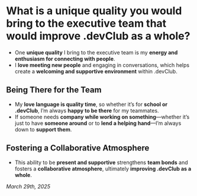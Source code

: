 # **What is a unique quality you would bring to the executive team that would improve .devClub as a whole?**  

* One **unique quality** I bring to the executive team is my **energy and enthusiasm for connecting with people**.  
* I **love meeting new people** and engaging in conversations, which helps create a **welcoming and supportive environment** within .devClub.  

## **Being There for the Team**  
* My **love language is quality time**, so whether it’s for **school or .devClub**, I’m always **happy to be there** for my teammates.  
* If someone needs **company while working on something**—whether it’s just to have **someone around** or to **lend a helping hand**—I’m always down to **support them**.  

## **Fostering a Collaborative Atmosphere**  
* This ability to be **present and supportive** strengthens **team bonds** and fosters a **collaborative atmosphere**, ultimately **improving .devClub as a whole**.  

*March 29th, 2025*
